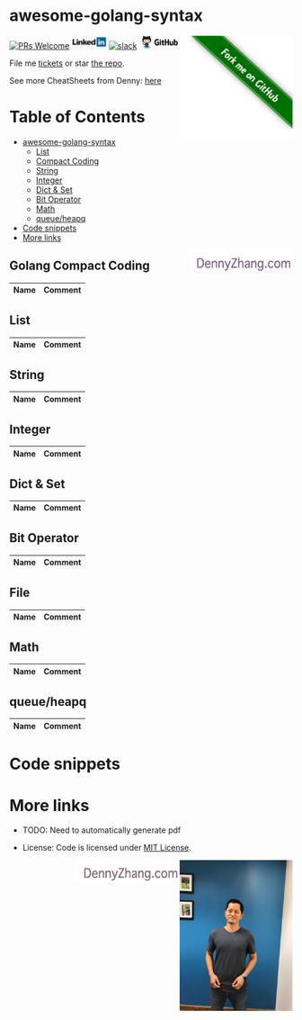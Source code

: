 # awesome-golang-syntax
<a href="https://github.com/DennyZhang?tab=followers"><img align="right" width="200" height="183" src="https://raw.githubusercontent.com/USDevOps/mywechat-slack-group/master/images/fork_github.png" /></a>

[![PRs Welcome](https://img.shields.io/badge/PRs-welcome-brightgreen.svg)](http://makeapullrequest.com) [![LinkedIn](https://raw.githubusercontent.com/USDevOps/mywechat-slack-group/master/images/linkedin.png)](https://www.linkedin.com/in/dennyzhang001) <a href="https://www.dennyzhang.com/slack" target="_blank" rel="nofollow"><img src="http://slack.dennyzhang.com/badge.svg" alt="slack"/></a> [![Github](https://raw.githubusercontent.com/USDevOps/mywechat-slack-group/master/images/github.png)](https://github.com/DennyZhang)

File me [tickets](https://github.com/DennyZhang/awesome-golang-syntax/issues) or star [the repo](https://github.com/DennyZhang/awesome-golang-syntax).

See more CheatSheets from Denny: [here](https://github.com/topics/denny-cheatsheets)

Table of Contents
=================

   * [awesome-golang-syntax](#awesome-golang-syntax)
      * [List](#list)
      * [Compact Coding](#compact-coding)
      * [String](#string)
      * [Integer](#integer)
      * [Dict &amp; Set](#dict--set)
      * [Bit Operator](#bit-operator)
      * [Math](#math)
      * [queue/heapq](#queueheapq)
   * [Code snippets](#code-snippets)
   * [More links](#more-links)

<a href="https://www.dennyzhang.com"><img align="right" width="185" height="37" src="https://raw.githubusercontent.com/USDevOps/mywechat-slack-group/master/images/dns_small.png"></a>

## Golang Compact Coding

| Name                          | Comment                                                 |
| :---------------------------- | -----------------------------------------               |

## List

| Name                    | Comment                                                |
| :---------------------- | --------------------------------------------------     |

## String

| Name                              | Comment                               |
| :------------------------         | ------------------------------------- |

## Integer

| Name                      | Comment                        |
| :------------------------ | ------------------------------ |
  
## Dict & Set

| Name                      | Comment                               |
| :---------------------    | -----------------------------------   |

## Bit Operator

| Name                  | Comment             |
| :-------------        | ----------------    |

## File
| Name           | Comment                                         |
| :------------- | ----------------                                |
  
## Math

| Name          | Comment                                   |
| :------------ | -----------------------------------       |

## queue/heapq

| Name                | Comment                                                   |
| :-----------------  | --------------------------------------------------------- |

# Code snippets

# More links
- TODO: Need to automatically generate pdf

- License: Code is licensed under [MIT License](https://www.dennyzhang.com/wp-content/mit_license.txt).

<a href="https://www.dennyzhang.com"><img align="right" width="201" height="268" src="https://raw.githubusercontent.com/USDevOps/mywechat-slack-group/master/images/denny_201706.png"></a>

<a href="https://www.dennyzhang.com"><img align="right" src="https://raw.githubusercontent.com/USDevOps/mywechat-slack-group/master/images/dns_small.png"></a>
